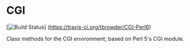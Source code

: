 # CGI

[![Build Status](https://travis-ci.org/tbrowder/CGI-Perl6.svg?branch=master)]
  (https://travis-ci.org/tbrowder/CGI-Perl6)

Class methods for the CGI environment; based on Perl 5's CGI module.
